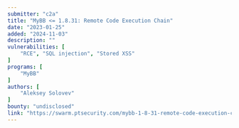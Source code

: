 ```yaml
---
submitter: "c2a"
title: "MyBB <= 1.8.31: Remote Code Execution Chain"
date: "2023-01-25"
added: "2024-11-03"
description: ""
vulnerabilities: [
    "RCE", "SQL injection", "Stored XSS"
]
programs: [
    "MyBB"
]
authors: [
    "Aleksey Solovev"
]
bounty: "undisclosed"
link: "https://swarm.ptsecurity.com/mybb-1-8-31-remote-code-execution-chain/"
---
```




